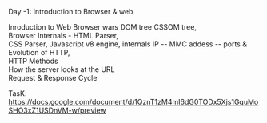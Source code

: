 Day -1: Introduction to Browser & web   

Inroduction to Web Browser wars DOM tree CSSOM tree,   
Browser Internals - HTML Parser,   
CSS Parser, Javascript v8 engine,
internals IP -- MMC addess -- ports & Evolution of HTTP,   
HTTP Methods   
How the server looks at the URL   
Request & Response Cycle   
 
TasK: https://docs.google.com/document/d/1QznT1zM4mI6dG0TODx5Xjs1GquMoSHO3xZ1USDnVM-w/preview   